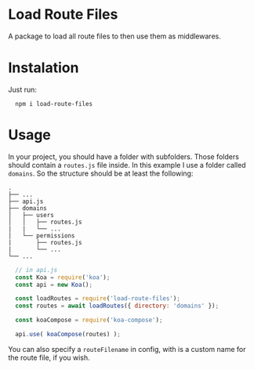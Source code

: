 # Load Route Files
A package to load all route files to then use them as middlewares.

# Instalation
Just run:
```
  npm i load-route-files
```

# Usage
In your project, you should have a folder with subfolders. Those folders should contain a `routes.js` file inside.
In this example I use a folder called `domains`. So the structure should be at least the following:
```
.
├── ...
├── api.js
├── domains
│   ├── users
│   │   ├── routes.js
|   |   └── ...
│   └── permissions
|       ├── routes.js
|       └── ...
└── ...
```

```javascript  
  // in api.js
  const Koa = require('koa');
  const api = new Koa();

  const loadRoutes = require('load-route-files');
  const routes = await loadRoutes({ directory: 'domains' });

  const koaCompose = require('koa-compose');

  api.use( koaCompose(routes) );
```

You can also specify a `routeFilename` in config, with is a custom name for the route file, if you wish.

